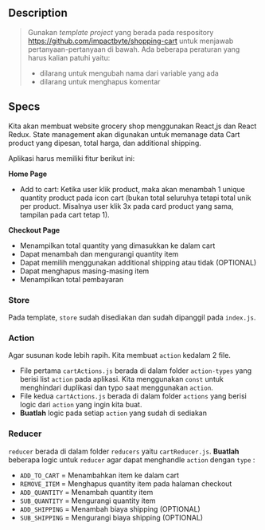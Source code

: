 ## Description

> Gunakan _template project_ yang berada pada respository https://github.com/impactbyte/shopping-cart untuk menjawab pertanyaan-pertanyaan di bawah. Ada beberapa peraturan yang harus kalian patuhi yaitu:
>
> - dilarang untuk mengubah nama dari variable yang ada
> - dilarang untuk menghapus komentar

## Specs
Kita akan membuat website grocery shop menggunakan React,js dan React Redux. State management akan digunakan untuk memanage data Cart product yang dipesan, total harga, dan additional shipping.

Aplikasi harus memiliki fitur berikut ini:

**Home Page**
- Add to cart: Ketika user klik product, maka akan menambah 1 unique quantity product pada icon cart (bukan total seluruhya tetapi total unik per product. Misalnya user klik 3x pada card product yang sama, tampilan pada cart tetap 1).

**Checkout Page**
- Menampilkan total quantity yang dimasukkan ke dalam cart
- Dapat menambah dan mengurangi quantity item
- Dapat memilih menggunakan additional shipping atau tidak (OPTIONAL)
- Dapat menghapus masing-masing item
- Menampilkan total pembayaran

### Store
Pada template, `store` sudah disediakan dan sudah dipanggil pada `index.js`.

### Action
Agar susunan kode lebih rapih. Kita membuat `action` kedalam 2 file. 
- File pertama `cartActions.js` berada di dalam folder `action-types` yang berisi list `action` pada aplikasi. Kita menggunakan `const` untuk menghindari duplikasi dan typo saat menggunakan `action`.
- File kedua `cartActions.js` berada di dalam folder `actions` yang berisi logic dari `action` yang ingin kita buat.
- **Buatlah** logic pada setiap `action` yang sudah di sediakan

### Reducer
`reducer` berada di dalam folder `reducers` yaitu `cartReducer.js`.
**Buatlah** beberapa logic untuk `reducer` agar dapat menghandle `action` dengan `type` :
- `ADD_TO_CART` = Menambahkan item ke dalam cart
- `REMOVE_ITEM` = Menghapus quantity item pada halaman checkout
- `ADD_QUANTITY` = Menambah quantity item
- `SUB_QUANTITY` = Mengurangi quantity item
- `ADD_SHIPPING` = Menambah biaya shipping (OPTIONAL)
- `SUB_SHIPPING` = Mengurangi biaya shipping (OPTIONAL)




